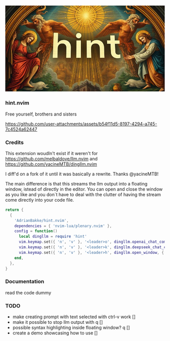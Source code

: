 ![hint.nvim Header](hint.png)

### hint.nvim
Free yourself, brothers and sisters

https://github.com/user-attachments/assets/b54f11d5-8197-4294-a745-7c4524a62447

### Credits
This extension woudln't exist if it weren't for https://github.com/melbaldove/llm.nvim
and https://github.com/yacineMTB/dingllm.nvim

I diff'd on a fork of it until it was basically a rewrite. Thanks @yacineMTB!

The main difference is that this streams the llm output into a floating window, istead of directly in the editor.
You can open and close the window as you like and you don`t have to deal with the clutter of having the stream come directly into your code file.

```lua
return {
  {
    'AdrianBakke/hint.nvim',
    dependencies = { 'nvim-lua/plenary.nvim' },
    config = function()
      local dingllm = require 'hint'
      vim.keymap.set({ 'n', 'v' }, '<leader>o', dingllm.openai_chat_completion, { desc = 'OpenAI Chat Completion' })
      vim.keymap.set({ 'n', 'v' }, '<leader>k', dingllm.deepseek_chat_completion, { desc = 'DeepSeek Chat Completion' })
      vim.keymap.set({ 'n', 'v' }, '<leader>h', dingllm.open_window, { desc = 'Open HINT Window' })
    end,
  },
}
```

### Documentation

read the code dummy

### TODO
* make creating prompt with text selected with ctrl-v work []
* make it possible to stop llm output with <leader>q []
* possible syntax highlighting inside floating window? <leader>q []
* create a demo showcasing how to use []
